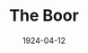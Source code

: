 ---
title: The Boor
date: 1924-04-12
closing_date:
layout: productions
featured_image:
image_caption:
image_credit:
playbill:
category:
Theatre: Theatre Jacksonville
cast:
- Gregori Stepanovitch Smirnov:
  - Hugh McKay
- Helena Popov:
  - Maria May
- Luka:
  - Fred Mullikin
crew:
- Director: Harrison Gibbs Prentice
- Scene and Properties: Mrs. E.R. Hoyt
external_links:
---